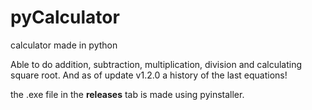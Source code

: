 # pyCalculator
calculator made in python

Able to do addition, subtraction, multiplication, division and calculating square root.
And as of update v1.2.0 a history of the last equations!

the .exe file in the **releases** tab is made using pyinstaller.
